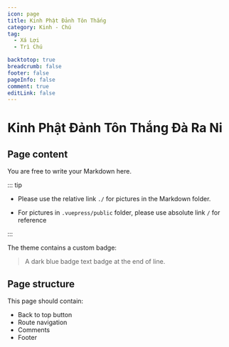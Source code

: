 ```yaml
---
icon: page
title: Kinh Phật Đảnh Tôn Thắng
category: Kinh - Chú
tag:
  - Xá Lợi
  - Trì Chú

backtotop: true
breadcrumb: false
footer: false
pageInfo: false
comment: true
editLink: false
---
```


# Kinh Phật Đảnh Tôn Thắng Đà Ra Ni

## Page content

You are free to write your Markdown here.

::: tip

- Please use the relative link `./` for pictures in the Markdown folder.

- For pictures in `.vuepress/public` folder, please use absolute link `/` for reference

:::

The theme contains a custom badge:

> A dark blue badge text badge at the end of line. <MyBadge text="Badge text" color="#242378" />

## Page structure

This page should contain:

- Back to top button
- Route navigation
- Comments
- Footer

